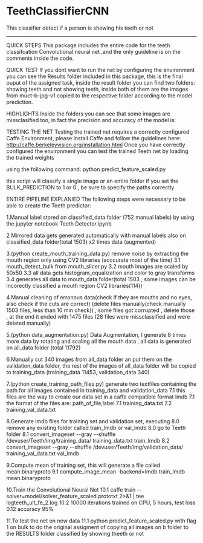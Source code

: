 # TeethClassifierCNN
This classifier detect if a person is showing his teeth or not

--------------------------------
QUICK STEPS
This package includes the entire code for the teeth classifcation Convolutional neural net ,and the only guideline is on the comments inside the code.

QUICK TEST
If you dont want to run the net by configuring the environment you can see the Results folder included in this package, this is the final ouput of the assigned task, inside the result folder you can find two folders: showing teeth and not showing teeth, inside both of them are the images from muct-b-jpg-v1 copied to the respective folder according to the model prediction.

HIGHLIGHTS
Inside the folders you can see that some images are missclasified too, in fact the precision and accuracy of the model is:





TESTING THE NET
Testing the trained net requires a correctly configured Caffe Environment, please install Caffe and follow the guidelines here:
http://caffe.berkeleyvision.org/installation.html
Once you have correctly configured the environment you can test the trained Teeth net by loading the trained weights

using the following command:
python predict_feature_scaled.py

this script will classify a single image or an entire folder if you set the BULK_PREDICTION to 1 or 0 , be sure to specify the paths correctly



ENTIRE PIPELINE EXPLANIED
The following steps were necessary to be able to create the Teeth predictor:

1.Manual label stored on classified_data folder (752 manual labels) by using the jupyter notebook Teeth Detector.ipynb

2 Mirrored data gets generated automatically with manual labels also on classified_data folder(total 1503) x2 times data (augmented)

3.(python create_mouth_training_data.py) remove noise by extracting the mouth region only using CV2 libraries (acccurate most of the time)
3.1 mouth_detect_bulk from mouth_slicer.py
	3.2 mouth images are scaled by 50x50
	3.3 all data gets histogram_equalization and color to gray transforms
	3.4 generates all data to mouth_data folder(total 1503 , some images can be incorectly classified a mouth region CV2 libraries(114))
	
4.Manual cleaning of erronous data(check if they are mouths and no eyes, also check if the cuts are correct) (delete files manually(check manually 1503 files, less than 10 min check)) , some files got corrupted , delete those , at the end it ended with 1475 files (28 files were missclassified and were deleted manually)

5.(python data_augmentation.py) Data Augmentation, I generate 8 times more data by rotating and scaling all the mouth data , all data is generated on all_data folder (total 11792)

6.Manually cut 340 images from all_data folder an put them on the validation_data folder, the rest of the images of all_data folder will be copied to training_data (training_data 11453, validation_data 340)

7.(python create_training_path_files.py) generate two textfiles containing the path for all images contained in training_data and validation_data
	7.1 this files are the way to create our data set in a caffe compatible format lmdb
	7.1 the format of the files are: path_of_file,label
	7.1 training_data.txt
	7.2 training_val_data.txt
	
8.Generate lmdb files for training set and validation set, executing
	8.0 remove any existing folder called train_lmdb or val_lmdb
	8.0 go to Teeth folder
	8.1 convert_imageset --gray --shuffle /devuser/Teeth/img/training_data/ training_data.txt train_lmdb
	8.2 convert_imageset --gray --shuffle /devuser/Teeth/img/validation_data/ training_val_data.txt val_lmdb
	
9.Compute mean of training set, this will generate a file called mean.binaryproto
	9.1 compute_image_mean -backend=lmdb train_lmdb mean.binaryproto
	
10.Train the Convolutional Neural Net
	10.1 caffe train --solver=model/solver_feature_scaled.prototxt 2>&1 | tee logteeth_ult_fe_2.log
	10.2 10000 iterations trained on CPU, 5 hours, test loss 0.12 accuracy 95%
	
11.To test the net on new data
	11.1 python predict_feature_scaled.py with flag 1 on bulk to do the original assigment of copying all images on b folder to the RESULTS folder classified by showing theeth or not
	

